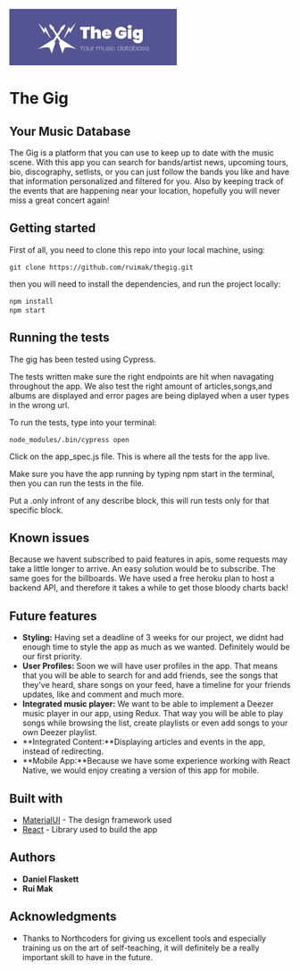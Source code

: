 <a href="THIS IS GONNA BE A LINK TO OUR APP"><img src="./src/cropped2.jpg" title="The Gig" alt="The Gig"></a>

# The Gig
## Your Music Database

The Gig is a platform that you can use to keep up to date with the music scene.
With this app you can search for bands/artist news, upcoming tours, bio, discography, setlists, or you can just follow the bands you like and have that information personalized and filtered for you. 
Also by keeping track of the events that are happening near your location, hopefully you will never miss a great concert again!

## Getting started

First of all, you need to clone this repo into your local machine, using:

```
git clone https://github.com/ruimak/thegig.git
```

then you will need to install the dependencies, and run the project locally:

```
npm install
npm start
```

## Running the tests

The gig has been tested using Cypress.

The tests written make sure the right endpoints are hit when navagating throughout the app. We also test the right amount of articles,songs,and albums are displayed and error pages are being diplayed when a user types in the wrong url.

To run the tests, type into your terminal:

```
node_modules/.bin/cypress open

```

Click on  the app_spec.js file. This is where all the tests for the app live.

Make sure you have the app running by typing npm start in the terminal, then you can run the tests in the file.

Put a .only infront of any describe block, this will run tests only for that specific block.





## Known issues

Because we havent subscribed to paid features in apis, some requests may take a little longer to arrive. An easy solution would be to subscribe.
The same goes for the billboards. We have used a free heroku plan to host a backend API, and therefore it takes a while to get those bloody charts back!

## Future features

* **Styling:** Having set a deadline of 3 weeks for our project, we didnt had enough time to style the app as much as we wanted. Definitely would be our first priority.
* **User Profiles:** Soon we will have user profiles in the app. That means that you will be able to search for and add friends, see the songs that they've heard, share songs on your feed, have a timeline for your friends updates, like and comment and much more.
* **Integrated music player:** We want to be able to implement a Deezer music player in our app, using Redux. That way you will be able to play songs while browsing the list, create playlists or even add songs to your own Deezer playlist.
* **Integrated Content:**Displaying articles and events in the app, instead of redirecting.
* **Mobile App:**Because we have some experience working with React Native, we would enjoy creating a version of this app for mobile.

## Built with
* [MaterialUI](https://material-ui.com/) - The design framework used
* [React](https://reactjs.org/) - Library used to build the app

## Authors

* **Daniel Flaskett**
* **Rui Mak**

## Acknowledgments

* Thanks to Northcoders for giving us excellent tools and especially training us on the art of self-teaching, it will definitely be a really important skill to have in the future.
